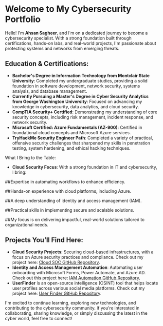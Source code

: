 # Welcome to My Cybersecurity Portfolio

Hello! I'm **Ahsan Sagheer**, and I'm on a dedicated journey to become a cybersecurity specialist. With a strong foundation built through certifications, hands-on labs, and real-world projects, I'm passionate about protecting systems and networks from emerging threats.

## Education & Certifications:
- **Bachelor's Degree in Information Technology from Montclair State University**: Completed my undergraduate studies, providing a solid foundation in software development, network security, systems analysis, and database management.
- **Currently Pursuing a Master's Degree in Cyber Security Analytics from George Washington University**: Focused on advancing my knowledge in cybersecurity, data analytics, and cloud security.
- **CompTIA Security+ Certified**: Demonstrating my understanding of core security concepts, including risk management, incident response, and network security.
- **Microsoft Certified: Azure Fundamentals (AZ-900)**: Certified in foundational cloud concepts and Microsoft Azure services.
- **TryHackMe Security Engineer Path**: Completed a variety of practical, offensive security challenges that sharpened my skills in penetration testing, system hardening, and ethical hacking techniques.

What I Bring to the Table:
- **Cloud Security Focus**: With a strong foundation in IT and cybersecurity, I bring:

##Expertise in automating workflows to enhance efficiency.

##Hands-on experience with cloud platforms, including Azure.

##A deep understanding of identity and access management (IAM).

##Practical skills in implementing secure and scalable solutions.

##My focus is on delivering impactful, real-world solutions tailored to organizational needs.

## Projects You’ll Find Here:
- **Cloud Security Projects**: Securing cloud-based infrastructures, with a focus on Azure security practices and compliance. Check out my project here: [Cloud SOC GitHub Repository](https://github.com/Ahsan-Sagheer/Cloud-SOC).
- **Identity and Access Management Automation**: Automating user onboarding with Microsoft Forms, Power Automate, and Azure AD. Check out this project here: [IAM Automation GitHub Repository.](https://github.com/Ahsan-Sagheer/IAM-project-Using-MS-Forms-Automate-and-Azure)
- **UserFinder** Is an open-source intelligence (OSINT) tool that helps locate user profiles across various social media platforms.
Check out my project here: [User Finder GitHub Repository](https://github.com/Ahsan-Sagheer/UserFinder).

I'm excited to continue learning, exploring new technologies, and contributing to the cybersecurity community. If you're interested in collaborating, sharing knowledge, or simply discussing the latest in the cyber world, feel free to connect!
